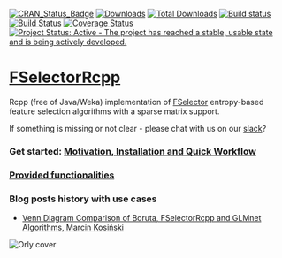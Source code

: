 [![CRAN_Status_Badge](https://www.r-pkg.org/badges/version/FSelectorRcpp)]( https://cran.rstudio.com/package=FSelectorRcpp)
[![Downloads](https://cranlogs.r-pkg.org/badges/FSelectorRcpp)](https://cran.rstudio.com/package=FSelectorRcpp)
[![Total Downloads](https://cranlogs.r-pkg.org/badges/grand-total/FSelectorRcpp?color=orange)](https://cranlogs.r-pkg.org/badges/grand-total/FSelectorRcpp)
[![Build status](https://ci.appveyor.com/api/projects/status/jv14pt787g7h26sn?svg=true)](https://ci.appveyor.com/project/MarcinKosinski/fselectorrcpp)[![Build Status](https://api.travis-ci.org/mi2-warsaw/FSelectorRcpp.png)](https://travis-ci.org/mi2-warsaw/FSelectorRcpp)
[![Coverage Status](https://img.shields.io/codecov/c/github/mi2-warsaw/FSelectorRcpp/master.svg)](https://codecov.io/github/mi2-warsaw/FSelectorRcpp?branch=master)
[![Project Status: Active - The project has reached a stable, usable state and is being actively developed.](https://www.repostatus.org/badges/latest/active.svg)](https://www.repostatus.org/#active)


# [FSelectorRcpp](https://mi2-warsaw.github.io/FSelectorRcpp/)
Rcpp (free of Java/Weka) implementation of [FSelector](https://cran.r-project.org/web/packages/FSelector/index.html) entropy-based feature selection algorithms with a sparse matrix support.

If something is missing or not clear - please chat with us on our [slack](https://fselectorrcpp.slack.com/messages/general/)?

### Get started: [Motivation, Installation and Quick Workflow](https://mi2-warsaw.github.io/FSelectorRcpp/articles/get_started.html)

### [Provided functionalities](https://mi2-warsaw.github.io/FSelectorRcpp/reference/)

### Blog posts history with use cases

- [Venn Diagram Comparison of Boruta, FSelectorRcpp and GLMnet Algorithms, Marcin Kosiński](https://www.r-bloggers.com/2016/06/venn-diagram-comparison-of-boruta-fselectorrcpp-and-glmnet-algorithms/)

![Orly cover](man/figures/o_rly.png)
